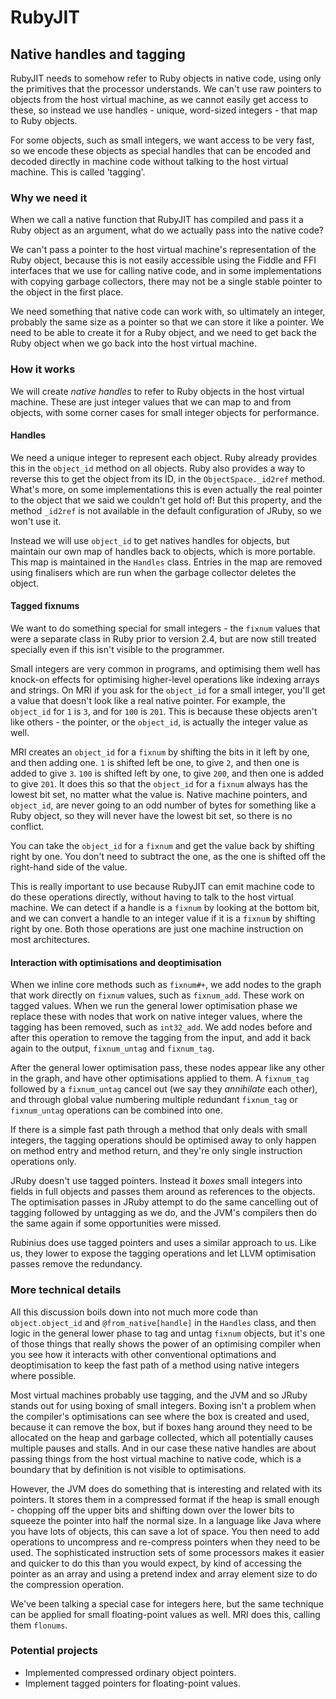 # RubyJIT

## Native handles and tagging

RubyJIT needs to somehow refer to Ruby objects in native code, using only the
primitives that the processor understands. We can't use raw pointers to objects
from the host virtual machine, as we cannot easily get access to these, so
instead we use handles - unique, word-sized integers - that map to Ruby objects.

For some objects, such as small integers, we want access to be very fast, so we
encode these objects as special handles that can be encoded and decoded directly
in machine code without talking to the host virtual machine. This is called
'tagging'.

### Why we need it

When we call a native function that RubyJIT has compiled and pass it a Ruby
object as an argument, what do we actually pass into the native code?

We can't pass a pointer to the host virtual machine's representation of the Ruby
object, because this is not easily accessible using the Fiddle and FFI
interfaces that we use for calling native code, and in some implementations with
copying garbage collectors, there may not be a single stable pointer to the
object in the first place.

We need something that native code can work with, so ultimately an integer,
probably the same size as a pointer so that we can store it like a pointer. We
need to be able to create it for a Ruby object, and we need to get back the Ruby
object when we go back into the host virtual machine.

### How it works

We will create *native handles* to refer to Ruby objects in the host virtual
machine. These are just integer values that we can map to and from objects, with
some corner cases for small integer objects for performance.

#### Handles

We need a unique integer to represent each object. Ruby already provides this in
the `object_id` method on all objects. Ruby also provides a way to reverse this
to get the object from its ID, in the `ObjectSpace._id2ref` method. What's more,
on some implementations this is even actually the real pointer to the object
that we said we couldn't get hold of! But this property, and the method
`_id2ref` is not available in the default configuration of JRuby, so we won't
use it.

Instead we will use `object_id` to get natives handles for objects, but maintain
our own map of handles back to objects, which is more portable. This map is
maintained in the `Handles` class. Entries in the map are removed using finalisers which are run when the garbage collector deletes the object.

#### Tagged fixnums

We want to do something special for small integers - the `fixnum` values that
were a separate class in Ruby prior to version 2.4, but are now still treated
specially even if this isn't visible to the programmer.

Small integers are very common in programs, and optimising them well has
knock-on effects for optimising higher-level operations like indexing arrays and
strings. On MRI if you ask for the `object_id` for a small integer, you'll get a
value that doesn't look like a real native pointer. For example, the `object_id`
for `1` is `3`, and for `100` is `201`. This is because these objects aren't
like others - the pointer, or the `object_id`, is actually the integer value as
well.

MRI creates an `object_id` for a `fixnum` by shifting the bits in it left by
one, and then adding one. `1` is shifted left be one, to give `2`, and then one
is added to give `3`. `100` is shifted left by one, to give `200`, and then one
is added to give `201`. It does this so that the `object_id` for a `fixnum`
always has the lowest bit set, no matter what the value is. Native machine
pointers, and `object_id`, are never going to an odd number of bytes for
something like a Ruby object, so they will never have the lowest bit set, so
there is no conflict.

You can take the `object_id` for a `fixnum` and get the value back by shifting
right by one. You don't need to subtract the one, as the one is shifted off the
right-hand side of the value.

This is really important to use because RubyJIT can emit machine code to do
these operations directly, without having to talk to the host virtual machine.
We can detect if a handle is a `fixnum` by looking at the bottom bit, and we can
convert a handle to an integer value if it is a `fixnum` by shifting right by
one. Both those operations are just one machine instruction on most
architectures.

#### Interaction with optimisations and deoptimisation

When we inline core methods such as `fixnum#+`, we add nodes to the graph that
work directly on `fixnum` values, such as `fixnum_add`. These work on tagged
values. When we run the general lower optimisation phase we replace these with
nodes that work on native integer values, where the tagging has been removed,
such as `int32_add`. We add nodes before and after this operation to remove the
tagging from the input, and add it back again to the output, `fixnum_untag` and
`fixnum_tag`.

After the general lower optimisation pass, these nodes appear like any other in
the graph, and have other optimisations applied to them. A `fixnum_tag` followed
by a `fixnum_untag` cancel out (we say they *annihilate* each other), and
through global value numbering multiple redundant `fixnum_tag` or `fixnum_untag`
operations can be combined into one.

If there is a simple fast path through a method that only deals with small
integers, the tagging operations should be optimised away to only happen on
method entry and method return, and they're only single instruction operations
only.

JRuby doesn't use tagged pointers. Instead it *boxes* small integers into fields
in full objects and passes them around as references to the objects. The
optimisation passes in JRuby attempt to do the same cancelling out of tagging
followed by untagging as we do, and the JVM's compilers then do the same again
if some opportunities were missed.

Rubinius does use tagged pointers and uses a similar approach to us. Like us,
they lower to expose the tagging operations and let LLVM optimisation passes
remove the redundancy.

### More technical details

All this discussion boils down into not much more code than `object.object_id`
and `@from_native[handle]` in the `Handles` class, and then logic in the general
lower phase to tag and untag `fixnum` objects, but it's one of those things that
really shows the power of an optimising compiler when you see how it interacts
with other conventional optimations and deoptimisation to keep the fast path of
a method using native integers where possible.

Most virtual machines probably use tagging, and the JVM and so JRuby stands out
for using boxing of small integers. Boxing isn't a problem when the compiler's
optimisations can see where the box is created and used, because it can remove
the box, but if boxes hang around they need to be allocated on the heap and
garbage collected, which all potentially causes multiple pauses and stalls. And
in our case these native handles are about passing things from the host virtual
machine to native code, which is a boundary that by definition is not visible to
optimisations.

However, the JVM does do something that is interesting and related with its
pointers. It stores them in a compressed format if the heap is small enough -
chopping off the upper bits and shifting down over the lower bits to squeeze the
pointer into half the normal size. In a language like Java where you have lots
of objects, this can save a lot of space. You then need to add operations to
uncompress and re-compress pointers when they need to be used. The sophisticated
instruction sets of some processors makes it easier and quicker to do this than
you would expect, by kind of accessing the pointer as an array and using a
pretend index and array element size to do the compression operation.

We've been talking a special case for integers here, but the same technique can be applied for small floating-point values as well. MRI does this, calling them `flonums`.

### Potential projects

* Implemented compressed ordinary object pointers.
* Implement tagged pointers for floating-point values.
